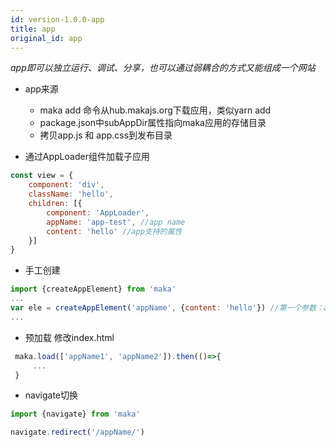 ```yaml
---
id: version-1.0.0-app
title: app
original_id: app
---
```


*app即可以独立运行、调试、分享，也可以通过弱耦合的方式又能组成一个网站*

- app来源
  - maka add 命令从hub.makajs.org下载应用，类似yarn add
  - package.json中subAppDir属性指向maka应用的存储目录
  - 拷贝app.js 和 app.css到发布目录
  
- 通过AppLoader组件加载子应用

```javascript
const view = {
    component: 'div',
    className: 'hello',
    children: [{
        component: 'AppLoader',
        appName: 'app-test', //app name
        content: 'hello' //app支持的属性
    }]
}
```

- 手工创建
```javascript
import {createAppElement} from 'maka'
...
var ele = createAppElement('appName', {content: 'hello'}) //第一个参数：app name,第二参数：app props
...
```

- 预加载
修改index.html
```javascript
 maka.load(['appName1', 'appName2']).then(()=>{
     ...
 }
```

- navigate切换

```javascript
import {navigate} from 'maka'

navigate.redirect('/appName/')
```